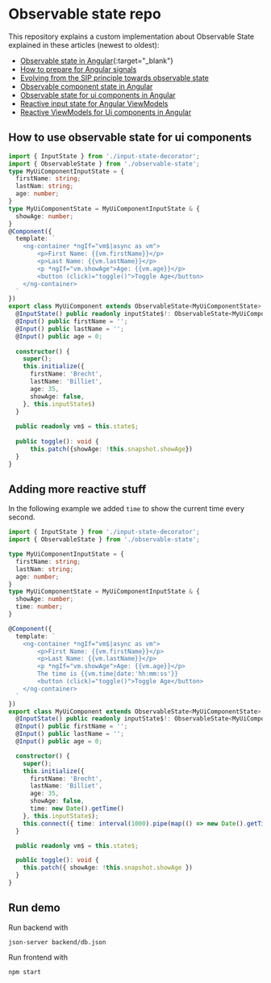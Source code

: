 # Observable state repo

This repository explains a custom implementation about Observable State explained in these articles (newest to oldest):
- [Observable state in Angular](https://blog.simplified.courses/observable-state-in-angular/){:target="_blank"}
- [How to prepare for Angular signals](https://blog.simplified.courses/how-to-prepare-for-angular-signals/)
- [Evolving from the SIP principle towards observable state](https://blog.simplified.courses/evolving-from-the-sip-principle-towards-observable-state/)
- [Observable component state in Angular](https://blog.simplified.courses/observable-state-in-smart-components/)
- [Observable state for ui components in Angular](https://blog.simplified.courses/observable-state-in-angular-ui-components/)
- [Reactive input state for Angular ViewModels](https://blog.simplified.courses/reactive-input-state-for-angular-viewmodels/)
- [Reactive ViewModels for Ui components in Angular](https://blog.simplified.courses/reactive-viewmodels-for-ui-components-in-angular/)

## How to use observable state for ui components

```typescript
import { InputState } from './input-state-decorator';
import { ObservableState } from './observable-state';
type MyUiComponentInputState = {
  firstName: string;
  lastNam: string;
  age: number;
}
type MyUiComponentState = MyUiComponentInputState & {
  showAge: number;
}
@Component({
  template: `
    <ng-container *ngIf="vm$|async as vm">
        <p>First Name: {{vm.firstName}}</p>
        <p>Last Name: {{vm.lastName}}</p>
        <p *ngIf="vm.showAge">Age: {{vm.age}}</p>
        <button (click)="toggle()">Toggle Age</button>
    </ng-container>
  `
})
export class MyUiComponent extends ObservableState<MyUiComponentState> {
  @InputState() public readonly inputState$!: ObservableState<MyUiComponentInputState>
  @Input() public firstName = '';
  @Input() public lastName = '';
  @Input() public age = 0;
    
  constructor() {
    super();
    this.initialize({
      firstName: 'Brecht',
      lastName: 'Billiet',
      age: 35,
      showAge: false,
    }, this.inputState$)
  }
  
  public readonly vm$ = this.state$;
  
  public toggle(): void {
      this.patch({showAge: !this.snapshot.showAge})
  }
}
```

## Adding more reactive stuff

In the following example we added `time` to show the current time every second.

```typescript
import { InputState } from './input-state-decorator';
import { ObservableState } from './observable-state';

type MyUiComponentInputState = {
  firstName: string;
  lastNam: string;
  age: number;
}
type MyUiComponentState = MyUiComponentInputState & {
  showAge: number;
  time: number;
}

@Component({
  template: `
    <ng-container *ngIf="vm$|async as vm">
        <p>First Name: {{vm.firstName}}</p>
        <p>Last Name: {{vm.lastName}}</p>
        <p *ngIf="vm.showAge">Age: {{vm.age}}</p>
        The time is {{vm.time|date:'hh:mm:ss'}}
        <button (click)="toggle()">Toggle Age</button>
    </ng-container>
  `
})
export class MyUiComponent extends ObservableState<MyUiComponentState> {
  @InputState() public readonly inputState$!: ObservableState<MyUiComponentInputState>
  @Input() public firstName = '';
  @Input() public lastName = '';
  @Input() public age = 0;

  constructor() {
    super();
    this.initialize({
      firstName: 'Brecht',
      lastName: 'Billiet',
      age: 35,
      showAge: false,
      time: new Date().getTime()
    }, this.inputState$);
    this.connect({ time: interval(1000).pipe(map(() => new Date().getTime())) })
  }

  public readonly vm$ = this.state$;

  public toggle(): void {
    this.patch({ showAge: !this.snapshot.showAge })
  }
}
```

## Run demo

Run backend with 
```shell
json-server backend/db.json
```

Run frontend with
```shell
npm start
```
